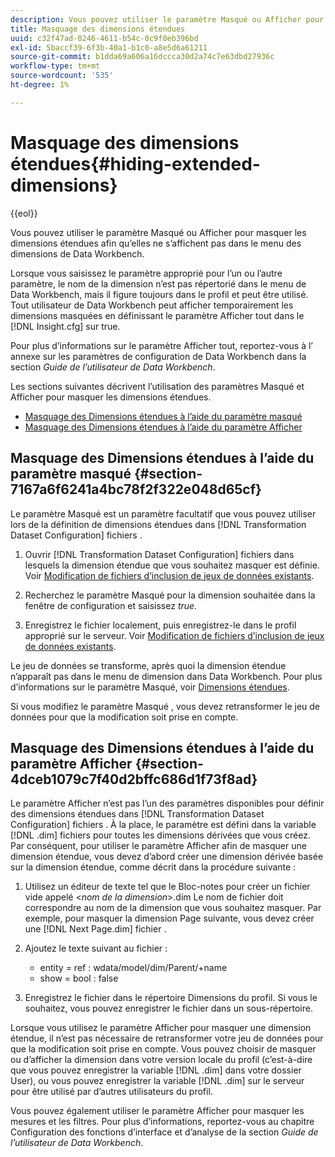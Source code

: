 ```yaml
---
description: Vous pouvez utiliser le paramètre Masqué ou Afficher pour masquer les dimensions étendues afin qu’elles ne s’affichent pas dans le menu des dimensions de Data Workbench.
title: Masquage des dimensions étendues
uuid: c32f47ad-0246-4611-b54c-0c9f0eb396bd
exl-id: 5baccf39-6f3b-40a1-b1c0-a8e5d6a61211
source-git-commit: b1dda69a606a16dccca30d2a74c7e63dbd27936c
workflow-type: tm+mt
source-wordcount: '535'
ht-degree: 1%

---
```


# Masquage des dimensions étendues{#hiding-extended-dimensions}

{{eol}}

Vous pouvez utiliser le paramètre Masqué ou Afficher pour masquer les dimensions étendues afin qu’elles ne s’affichent pas dans le menu des dimensions de Data Workbench.

Lorsque vous saisissez le paramètre approprié pour l’un ou l’autre paramètre, le nom de la dimension n’est pas répertorié dans le menu de Data Workbench, mais il figure toujours dans le profil et peut être utilisé. Tout utilisateur de Data Workbench peut afficher temporairement les dimensions masquées en définissant le paramètre Afficher tout dans le [!DNL Insight.cfg] sur true.

Pour plus d’informations sur le paramètre Afficher tout, reportez-vous à l’ annexe sur les paramètres de configuration de Data Workbench dans la section *Guide de l’utilisateur de Data Workbench*.

Les sections suivantes décrivent l’utilisation des paramètres Masqué et Afficher pour masquer les dimensions étendues.

* [Masquage des Dimensions étendues à l’aide du paramètre masqué](../../../../home/c-dataset-const-proc/c-dataset-config-tools/c-hide-dataset-comp/c-hide-ex-dim.md#section-7167a6f6241a4bc78f2f322e048d65cf)
* [Masquage des Dimensions étendues à l’aide du paramètre Afficher](../../../../home/c-dataset-const-proc/c-dataset-config-tools/c-hide-dataset-comp/c-hide-ex-dim.md#section-4dceb1079c7f40d2bffc686d1f73f8ad)

## Masquage des Dimensions étendues à l’aide du paramètre masqué {#section-7167a6f6241a4bc78f2f322e048d65cf}

Le paramètre Masqué est un paramètre facultatif que vous pouvez utiliser lors de la définition de dimensions étendues dans [!DNL Transformation Dataset Configuration] fichiers .

1. Ouvrir [!DNL Transformation Dataset Configuration] fichiers dans lesquels la dimension étendue que vous souhaitez masquer est définie. Voir [Modification de fichiers d’inclusion de jeux de données existants](../../../../home/c-dataset-const-proc/c-dataset-inc-files/c-work-dataset-inc-files/t-edit-ex-dataset-inc-files.md#task-456c04e38ebc425fb35677a6bb6aa077).

1. Recherchez le paramètre Masqué pour la dimension souhaitée dans la fenêtre de configuration et saisissez *true*.
1. Enregistrez le fichier localement, puis enregistrez-le dans le profil approprié sur le serveur. Voir [Modification de fichiers d’inclusion de jeux de données existants](../../../../home/c-dataset-const-proc/c-dataset-inc-files/c-work-dataset-inc-files/t-edit-ex-dataset-inc-files.md#task-456c04e38ebc425fb35677a6bb6aa077).

Le jeu de données se transforme, après quoi la dimension étendue n’apparaît pas dans le menu de dimension dans Data Workbench. Pour plus d’informations sur le paramètre Masqué, voir [Dimensions étendues](../../../../home/c-dataset-const-proc/c-ex-dim/c-abt-ex-dim.md).

Si vous modifiez le paramètre Masqué , vous devez retransformer le jeu de données pour que la modification soit prise en compte.

## Masquage des Dimensions étendues à l’aide du paramètre Afficher {#section-4dceb1079c7f40d2bffc686d1f73f8ad}

Le paramètre Afficher n’est pas l’un des paramètres disponibles pour définir des dimensions étendues dans [!DNL Transformation Dataset Configuration] fichiers . À la place, le paramètre est défini dans la variable [!DNL .dim] fichiers pour toutes les dimensions dérivées que vous créez. Par conséquent, pour utiliser le paramètre Afficher afin de masquer une dimension étendue, vous devez d’abord créer une dimension dérivée basée sur la dimension étendue, comme décrit dans la procédure suivante :

1. Utilisez un éditeur de texte tel que le Bloc-notes pour créer un fichier vide appelé &lt;*nom de la dimension*>.dim Le nom de fichier doit correspondre au nom de la dimension que vous souhaitez masquer. Par exemple, pour masquer la dimension Page suivante, vous devez créer une [!DNL Next Page.dim] fichier .

1. Ajoutez le texte suivant au fichier :

   * entity = ref : wdata/model/dim/Parent/+name
   * show = bool : false

1. Enregistrez le fichier dans le répertoire Dimensions du profil. Si vous le souhaitez, vous pouvez enregistrer le fichier dans un sous-répertoire.

Lorsque vous utilisez le paramètre Afficher pour masquer une dimension étendue, il n’est pas nécessaire de retransformer votre jeu de données pour que la modification soit prise en compte. Vous pouvez choisir de masquer ou d’afficher la dimension dans votre version locale du profil (c’est-à-dire que vous pouvez enregistrer la variable [!DNL .dim] dans votre dossier User), ou vous pouvez enregistrer la variable [!DNL .dim] sur le serveur pour être utilisé par d’autres utilisateurs du profil.

Vous pouvez également utiliser le paramètre Afficher pour masquer les mesures et les filtres. Pour plus d’informations, reportez-vous au chapitre Configuration des fonctions d’interface et d’analyse de la section *Guide de l’utilisateur de Data Workbench*.
